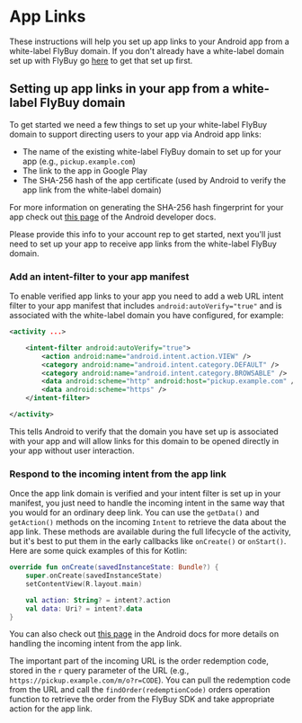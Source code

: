 # App Links

These instructions will help you set up app links to your Android app from a white-label FlyBuy domain.  If you don't already have a white-label domain set up with FlyBuy go [here](https://github.com/RadiusNetworks/flybuy-documentation/blob/master/doc/white-label-domains.md) to get that set up first.

## Setting up app links in your app from a white-label FlyBuy domain

To get started we need a few things to set up your white-label FlyBuy domain to support directing users to your app via Android app links:

- The name of the existing white-label FlyBuy domain to set up for your app (e.g., `pickup.example.com`)
- The link to the app in Google Play
- The SHA-256 hash of the app certificate (used by Android to verify the app link from the white-label domain)

For more information on generating the SHA-256 hash fingerprint for your app check out [this page](https://developer.android.com/training/app-links/verify-site-associations#web-assoc) of the Android developer docs.

Please provide this info to your account rep to get started, next you'll just need to set up your app to receive app links from the white-label FlyBuy domain.

### Add an intent-filter to your app manifest

To enable verified app links to your app you need to add a web URL intent filter to your app manifest that includes `android:autoVerify="true"` and is associated with the white-label domain you have configured, for example:

```xml
<activity ...>

    <intent-filter android:autoVerify="true">
        <action android:name="android.intent.action.VIEW" />
        <category android:name="android.intent.category.DEFAULT" />
        <category android:name="android.intent.category.BROWSABLE" />
        <data android:scheme="http" android:host="pickup.example.com" />
        <data android:scheme="https" />
    </intent-filter>

</activity>
```

This tells Android to verify that the domain you have set up is associated with your app and will allow links for this domain to be opened directly in your app without user interaction.

### Respond to the incoming intent from the app link

Once the app link domain is verified and your intent filter is set up in your manifest, you just need to handle the incoming intent in the same way that you would for an ordinary deep link.  You can use the `getData()` and `getAction()` methods on the incoming `Intent` to retrieve the data about the app link.  These methods are available during the full lifecycle of the activity, but it's best to put them in the early callbacks like `onCreate()` or `onStart()`.  Here are some quick examples of this for Kotlin:

```kotlin
override fun onCreate(savedInstanceState: Bundle?) {
    super.onCreate(savedInstanceState)
    setContentView(R.layout.main)

    val action: String? = intent?.action
    val data: Uri? = intent?.data
}
```

You can also check out [this page](https://developer.android.com/training/app-links/deep-linking.html#handling-intents) in the Android docs for more details on handling the incoming intent from the app link.

The important part of the incoming URL is the order redemption code, stored in the `r` query parameter of the URL (e.g., `https://pickup.example.com/m/o?r=CODE`).  You can pull the redemption code from the URL and call the `findOrder(redemptionCode)` orders operation function to retrieve the order from the FlyBuy SDK and take appropriate action for the app link.
